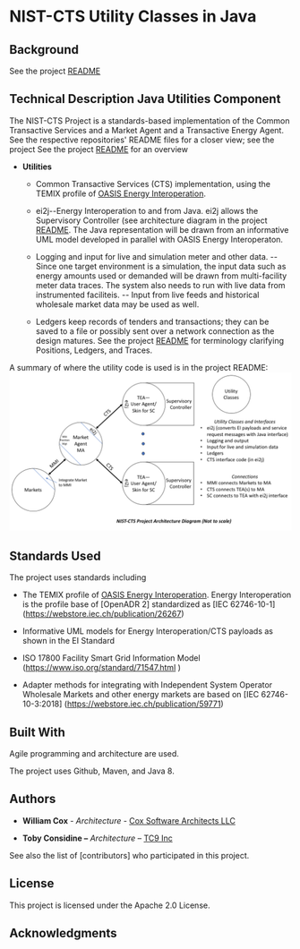 NIST-CTS Utility Classes in Java
========

Background
----------
See the project [README](../README.md)

Technical Description Java Utilities Component
---------------------

The NIST-CTS Project is a standards-based implementation of the Common
Transactive Services and a Market Agent and a Transactive Energy Agent. See the
respective repositories' README files for a closer view; see  the project See the project [README](../README.md) for an overview

-   **Utilities**

    -   Common Transactive Services (CTS) implementation, using the TEMIX profile of [OASIS Energy
    Interoperation](https://docs.oasis-open.org/energyinterop/ei/v1.0/os/).

    -   ei2j--Energy Interoperation to and from Java. ei2j allows the Supervisory Controller (see architecture diagram in the project [README](../README.md). The Java representation will be drawn from an informative UML model developed in parallel with OASIS Energy Interoperaton.

    -   Logging and input for live and simulation meter and other data. 
    --  Since one target environment is a simulation, the input data such as energy amounts used or demanded will be drawn from multi-facility meter data traces. The system also needs to run with live data from instrumented faciliteis.
    --  Input from live feeds and historical wholesale market data may be used as well.
   
    -   Ledgers keep records of tenders and transactions; they can be saved to a file or possibly sent over a network connection as the design matures. See the project [README](../README.md) for terminology clarifying Positions, Ledgers, and Traces.
    
A summary of where the utility code is used is in the project README: ![Architecture Drawing](../../Architecture.png)

Standards Used
--------------

The project uses standards including

-   The TEMIX profile of [OASIS Energy
    Interoperation](https://docs.oasis-open.org/energyinterop/ei/v1.0/os/).
    Energy Interoperation is the profile base of [OpenADR 2] standardized as
    [IEC 62746-10-1] (<https://webstore.iec.ch/publication/26267>)

-   Informative UML models for Energy Interoperation/CTS payloads as shown in
    the EI Standard

-   ISO 17800 Facility Smart Grid Information Model
    (<https://www.iso.org/standard/71547.html> )

-   Adapter methods for integrating with Independent System Operator Wholesale
    Markets and other energy markets are based on [IEC 62746-10-3:2018]
    (<https://webstore.iec.ch/publication/59771>)

Built With
----------

Agile programming and architecture are used.

The project uses Github, Maven, and Java 8.

Authors
-------

-   **William Cox** - *Architecture* - [Cox Software Architects
    LLC](http://coxsoftwarearchitects.com/)

-   **Toby Considine –** *Architecture* – [TC9 Inc](http://www.tc9.com/)

See also the list of [contributors] who participated in this project.

License
-------

This project is licensed under the Apache 2.0 License.

Acknowledgments
---------------
